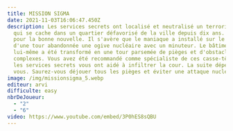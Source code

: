 ```yaml
---
title: MISSION SIGMA
date: 2021-11-03T16:06:47.450Z
description: Les services secrets ont localisé et neutralisé un terroriste connu
  qui se cache dans un quartier défavorisé de la ville depuis dix ans. Voilà
  pour la bonne nouvelle. Il s'avère que le maniaque a installé sur le toit
  d'une tour abandonnée une ogive nucléaire avec un minuteur. Le bâtiment
  lui-même a été transformé en une tour parsemée de pièges et d'obstacles
  complexes. Vous avez été recommandé comme spécialiste de ces casse-têtes, et
  les services secrets vous ont aidé à infiltrer la cour. La suite dépendra de
  vous. Saurez-vous déjouer tous les pièges et éviter une attaque nucléaire ?
image: /img/missionsigma_5.webp
editeur: arvi
difficulte: easy
nbrDeJoueur:
  - "2"
  - "6"
video: https://www.youtube.com/embed/3P0hES8sQBU
---
```

